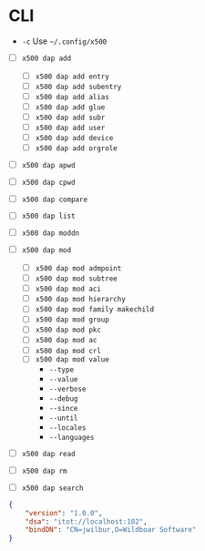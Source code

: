 # CLI

- `-c` Use `~/.config/x500`

- [ ] `x500 dap add`
  - [ ] `x500 dap add entry`
  - [ ] `x500 dap add subentry`
  - [ ] `x500 dap add alias`
  - [ ] `x500 dap add glue`
  - [ ] `x500 dap add subr`
  - [ ] `x500 dap add user`
  - [ ] `x500 dap add device`
  - [ ] `x500 dap add orgrole`
- [ ] `x500 dap apwd`
- [ ] `x500 dap cpwd`
- [ ] `x500 dap compare`
- [ ] `x500 dap list`
- [ ] `x500 dap moddn`
- [ ] `x500 dap mod`
  - [ ] `x500 dap mod admpoint`
  - [ ] `x500 dap mod subtree`
  - [ ] `x500 dap mod aci`
  - [ ] `x500 dap mod hierarchy`
  - [ ] `x500 dap mod family makechild`
  - [ ] `x500 dap mod group`
  - [ ] `x500 dap mod pkc`
  - [ ] `x500 dap mod ac`
  - [ ] `x500 dap mod crl`
  - [ ] `x500 dap mod value`
    - `--type`
    - `--value`
    - `--verbose`
    - `--debug`
    - `--since`
    - `--until`
    - `--locales`
    - `--languages`
- [ ] `x500 dap read`
- [ ] `x500 dap rm`
- [ ] `x500 dap search`


```json
{
    "version": "1.0.0",
    "dsa": "itot://localhost:102",
    "bindDN": "CN=jwilbur,O=Wildboar Software"
}
```
